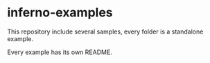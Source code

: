 # inferno-examples

This repository include several samples, every folder is a standalone example.

Every example has its own README.